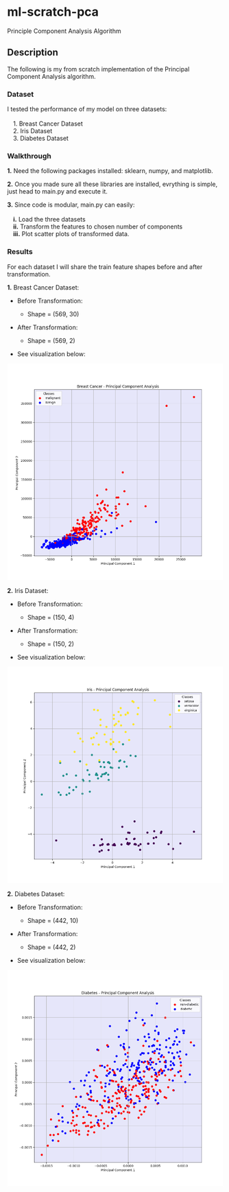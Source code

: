 # ml-scratch-pca
Principle Component Analysis Algorithm

## **Description**
The following is my from scratch implementation of the Principal Component Analysis algorithm.

### **Dataset**

I tested the performance of my model on three datasets: \
\
    &emsp;1. Breast Cancer Dataset \
    &emsp;2. Iris Dataset \
    &emsp;3. Diabetes Dataset

### **Walkthrough**

**1.** Need the following packages installed: sklearn, numpy, and matplotlib.

**2.** Once you made sure all these libraries are installed, evrything is simple, just head to main.py and execute it.

**3.** Since code is modular, main.py can easily: \
\
    &emsp;**i.** Load the three datasets \
    &emsp;**ii.** Transform the features to chosen number of components \
    &emsp;**iii.** Plot scatter plots of transformed data.

### **Results**

For each dataset I will share the train feature shapes before and after transformation.

**1.** Breast Cancer Dataset:

- Before Transformation:
     - Shape = (569, 30)
- After Transformation:
     - Shape = (569, 2)

- See visualization below:

![alt text](https://github.com/ZainUFarhat/ml-scratch-pca/blob/main/plots/bc/bc_pca.png?raw=true)

**2.** Iris Dataset:

- Before Transformation:
     - Shape = (150, 4)
- After Transformation:
     - Shape = (150, 2)

- See visualization below:

![alt text](https://github.com/ZainUFarhat/ml-scratch-pca/blob/main/plots/iris/iris_pca.png?raw=true)

**2.** Diabetes Dataset:

- Before Transformation:
     - Shape = (442, 10)
- After Transformation:
     - Shape = (442, 2)

- See visualization below:

![alt text](https://github.com/ZainUFarhat/ml-scratch-pca/blob/main/plots/db/db_pca.png?raw=true)